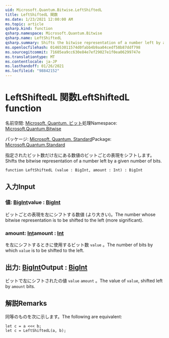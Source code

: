 ```yaml
---
uid: Microsoft.Quantum.Bitwise.LeftShiftedL
title: LeftShiftedL 関数
ms.date: 1/23/2021 12:00:00 AM
ms.topic: article
qsharp.kind: function
qsharp.namespace: Microsoft.Quantum.Bitwise
qsharp.name: LeftShiftedL
qsharp.summary: Shifts the bitwise representation of a number left by a given number of bits.
ms.openlocfilehash: 014653011574d0fabb4b9aa04cedf58b87ddf798
ms.sourcegitcommit: 71605ea9cc630e84e7ef29027e1f0ea06299747e
ms.translationtype: MT
ms.contentlocale: ja-JP
ms.lasthandoff: 01/26/2021
ms.locfileid: "98842152"
---
```

# <a name="leftshiftedl-function"></a><span data-ttu-id="e55f7-102">LeftShiftedL 関数</span><span class="sxs-lookup"><span data-stu-id="e55f7-102">LeftShiftedL function</span></span>

<span data-ttu-id="e55f7-103">名前空間: [Microsoft. Quantum. ビット](xref:Microsoft.Quantum.Bitwise)処理</span><span class="sxs-lookup"><span data-stu-id="e55f7-103">Namespace: [Microsoft.Quantum.Bitwise](xref:Microsoft.Quantum.Bitwise)</span></span>

<span data-ttu-id="e55f7-104">パッケージ: [Microsoft. Quantum. Standard](https://nuget.org/packages/Microsoft.Quantum.Standard)</span><span class="sxs-lookup"><span data-stu-id="e55f7-104">Package: [Microsoft.Quantum.Standard](https://nuget.org/packages/Microsoft.Quantum.Standard)</span></span>


<span data-ttu-id="e55f7-105">指定されたビット数だけ左にある数値のビットごとの表現をシフトします。</span><span class="sxs-lookup"><span data-stu-id="e55f7-105">Shifts the bitwise representation of a number left by a given number of bits.</span></span>

```qsharp
function LeftShiftedL (value : BigInt, amount : Int) : BigInt
```


## <a name="input"></a><span data-ttu-id="e55f7-106">入力</span><span class="sxs-lookup"><span data-stu-id="e55f7-106">Input</span></span>

### <a name="value--bigint"></a><span data-ttu-id="e55f7-107">値: [BigInt](xref:microsoft.quantum.lang-ref.bigint)</span><span class="sxs-lookup"><span data-stu-id="e55f7-107">value : [BigInt](xref:microsoft.quantum.lang-ref.bigint)</span></span>

<span data-ttu-id="e55f7-108">ビットごとの表現を左にシフトする数値 (より大きい)。</span><span class="sxs-lookup"><span data-stu-id="e55f7-108">The number whose bitwise representation is to be shifted to the left (more significant).</span></span>


### <a name="amount--int"></a><span data-ttu-id="e55f7-109">amount: [Int](xref:microsoft.quantum.lang-ref.int)</span><span class="sxs-lookup"><span data-stu-id="e55f7-109">amount : [Int](xref:microsoft.quantum.lang-ref.int)</span></span>

<span data-ttu-id="e55f7-110">を左にシフトするときに使用するビット数 `value` 。</span><span class="sxs-lookup"><span data-stu-id="e55f7-110">The number of bits by which `value` is to be shifted to the left.</span></span>



## <a name="output--bigint"></a><span data-ttu-id="e55f7-111">出力: [BigInt](xref:microsoft.quantum.lang-ref.bigint)</span><span class="sxs-lookup"><span data-stu-id="e55f7-111">Output : [BigInt](xref:microsoft.quantum.lang-ref.bigint)</span></span>

<span data-ttu-id="e55f7-112">ビットで左にシフトされたの値 `value` `amount` 。</span><span class="sxs-lookup"><span data-stu-id="e55f7-112">The value of `value`, shifted left by `amount` bits.</span></span>

## <a name="remarks"></a><span data-ttu-id="e55f7-113">解説</span><span class="sxs-lookup"><span data-stu-id="e55f7-113">Remarks</span></span>

<span data-ttu-id="e55f7-114">同等のものを次に示します。</span><span class="sxs-lookup"><span data-stu-id="e55f7-114">The following are equivalent:</span></span>

```qsharp
let c = a <<< b;
let c = LeftShiftedL(a, b);
```